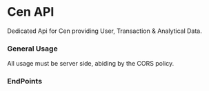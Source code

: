 # Cen API
Dedicated Api for Cen providing User, Transaction & Analytical Data.

### General Usage

All usage must be server side, abiding by the CORS policy.

### EndPoints
